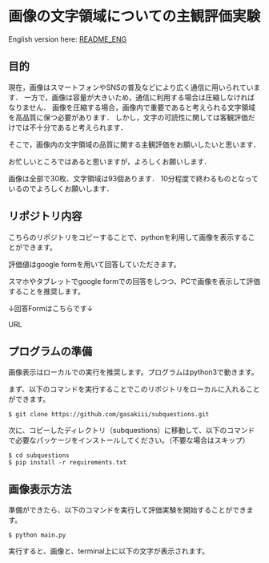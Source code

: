 # 画像の文字領域についての主観評価実験

English version here: [README_ENG](/README_ENG.md)

## 目的
現在，画像はスマートフォンやSNSの普及などにより広く通信に用いられています．
一方で，画像は容量が大きいため，通信に利用する場合は圧縮しなければなりません．
画像を圧縮する場合，画像内で重要であると考えられる文字領域を高品質に保つ必要があります．
しかし，文字の可読性に関しては客観評価だけでは不十分であると考えられます．

そこで，画像内の文字領域の品質に関する主観評価をお願いしたいと思います．

お忙しいところではあると思いますが，よろしくお願いします．

画像は全部で30枚、文字領域は93個あります． 10分程度で終わるものとなっているのでよろしくお願いします．

## リポジトリ内容
こちらのリポジトリをコピーすることで、pythonを利用して画像を表示することができます。

評価値はgoogle formを用いて回答していただきます。

スマホやタブレットでgoogle formでの回答をしつつ、PCで画像を表示して評価することを推奨します。

↓回答Formはこちらです↓

URL

## プログラムの準備
画像表示はローカルでの実行を推奨します。プログラムはpython3で動きます。

まず、以下のコマンドを実行することでこのリポジトリをローカルに入れることができます。

```
$ git clone https://github.com/gasakiii/subquestions.git
```

次に、コピーしたディレクトリ（subquestions）に移動して、以下のコマンドで必要なパッケージをインストールしてください。（不要な場合はスキップ）

```
$ cd subquestions
$ pip install -r requirements.txt
```

## 画像表示方法
準備ができたら、以下のコマンドを実行して評価実験を開始することができます。

```
$ python main.py
```

実行すると、画像と、terminal上に以下の文字が表示されます。
